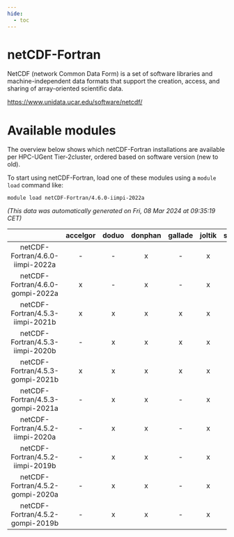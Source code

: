 ```yaml
---
hide:
  - toc
---
```


netCDF-Fortran
==============


NetCDF (network Common Data Form) is a set of software libraries and machine-independent data formats that support the creation, access, and sharing of array-oriented scientific data.

https://www.unidata.ucar.edu/software/netcdf/
# Available modules


The overview below shows which netCDF-Fortran installations are available per HPC-UGent Tier-2cluster, ordered based on software version (new to old).

To start using netCDF-Fortran, load one of these modules using a `module load` command like:

```shell
module load netCDF-Fortran/4.6.0-iimpi-2022a
```

*(This data was automatically generated on Fri, 08 Mar 2024 at 09:35:19 CET)*  

| |accelgor|doduo|donphan|gallade|joltik|skitty|
| :---: | :---: | :---: | :---: | :---: | :---: | :---: |
|netCDF-Fortran/4.6.0-iimpi-2022a|-|-|x|-|x|x|
|netCDF-Fortran/4.6.0-gompi-2022a|x|-|x|-|x|-|
|netCDF-Fortran/4.5.3-iimpi-2021b|x|x|x|x|x|x|
|netCDF-Fortran/4.5.3-iimpi-2020b|-|x|x|x|x|x|
|netCDF-Fortran/4.5.3-gompi-2021b|x|x|x|x|x|x|
|netCDF-Fortran/4.5.3-gompi-2021a|-|x|x|-|x|x|
|netCDF-Fortran/4.5.2-iimpi-2020a|-|x|x|-|x|x|
|netCDF-Fortran/4.5.2-iimpi-2019b|-|x|x|-|x|x|
|netCDF-Fortran/4.5.2-gompi-2020a|-|x|x|-|x|x|
|netCDF-Fortran/4.5.2-gompi-2019b|-|x|x|-|x|x|
